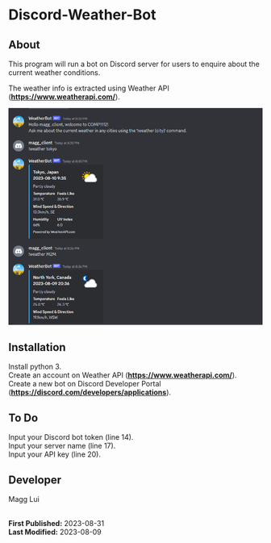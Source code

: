 # Discord-Weather-Bot

## About
This program will run a bot on Discord server for users to enquire about the current weather conditions. 

The weather info is extracted using Weather API (__https://www.weatherapi.com/__).

<div align="center">
  <img src="Screenshot.png" alt="Sample Output" width="600" />  
</div>


## Installation
Install python 3.  
Create an account on Weather API (__https://www.weatherapi.com/__).  
Create a new bot on Discord Developer Portal (__https://discord.com/developers/applications__).

## To Do
Input your Discord bot token (line 14).  
Input your server name (line 17).  
Input your API key (line 20).

## Developer
Magg Lui
<br><br>

**First Published:** 2023-08-31  
**Last Modified:** 2023-08-09
